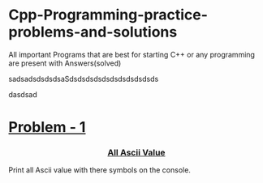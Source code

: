 # Cpp-Programming-practice-problems-and-solutions
All important Programs that are best for starting C++ or any programming are present with Answers(solved)


sadsadsdsdsdsaSdsdsdsdsdsdsdsdsdsdsds


dasdsad





<a href="./All%20ASCII%20values"><h1>Problem - 1</h1></a>














<a href="./All%20ASCII%20values/All%20ASCII%20values.cpp"><h3 align="center" >All Ascii Value  </h3></a>
Print all Ascii value with there symbols on the console.


